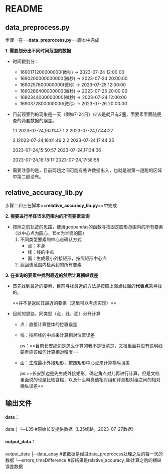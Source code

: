 # README

## data_preprocess.py

步骤一在==**data_preprocess.py**==脚本中完成

**1.  需要划分出不同时间范围的数据**

- 时间戳划分：
  - 1690171200000000(微秒) -> 2023-07-24 12:00:00
  - 1690200000000000(微秒) -> 2023-07-24 20:00:00
  - 1690257600000000(微秒) -> 2023-07-25 12:00:00
  - 1690286400000000(微秒) -> 2023-07-25 20:00:00
  - 1690344000000000(微秒) -> 2023-07-24 12:00:00
  - 1690372800000000(微秒) -> 2023-07-26 20:00:00

- 目前观察到的现象是一天（例如7-24日）应该是就只有2圈，面要素里面随便查的两套数据的误差。

  1.1 2023-07-24,16:01:47
  1.2 2023-07-24,17:44:27

  

  2.12023-07-24,16:01:46
  2.2 2023-07-24,17:44:25
  
  2023-07-24,15:50:57
  2023-07-24,17:34:36
  
  2023-07-24,16:18:17
  2023-07-24,17:58:58

- 需要注意的是，目前两趟之间可能有些许数据出入，也就是说第一趟跑的区域中第二趟没有。

## relative_accuracy_lib.py


步骤二和三在脚本==**relative_accuracy_lib.py**==中完成

**2. 需要进行半径15米范围内的所有要素查询**

- 按照之前轨迹的思路，使用geopandas的函数寻找固定圆形范围内的所有要素（以中心点为圆心，15m为半径的圆）
  1. 不同类型要素的中心点确认方式
     - 点：本身
     - 线：线的中点
     - 面：生成最小外接矩形，按照矩形中心点
  2. 返回该范围内检索到的所有要素

**3. 在查询的要素中找到最近的然后计算横纵误差**

- 首先找到最近的要素，目前寻找最近的方法是按照上面点线面的**代表点**来寻找的。

  ==并不是返回其最近的要素（这里可以考虑实现）==

- 目前的思路，同类型（点，线，面）分开计算

  - 点：直接计算整体的位置误差

  - 线：按照线的中点来计算相对位置误差

    ps：==目前长安那边是怎么计算的我不是很清楚，文档里面并没有说明线要素应该如何计算相对精度==

  - 面：生成最小外接矩形，按照矩形中心点来计算横纵误差

    ps:==长安那边是先生成外接矩形，确定角点对儿再进行计算，但是文档里面说的也是比较含糊，以及什么叫真值相对组和评测相对组之间的相对横纵误差==

## 输出文件

#### data：

data
│  └─L35									#原始长安提供数据（L35线路，2023-07-27数据）

#### output_data：

output_data 
    ├─data_aday  						#该数据是经过data_preprocess处理之后的每一天的数据
    └─errors_timeDifference 	#该结果是relative_accuracy_lib计算之后的横纵误差数据